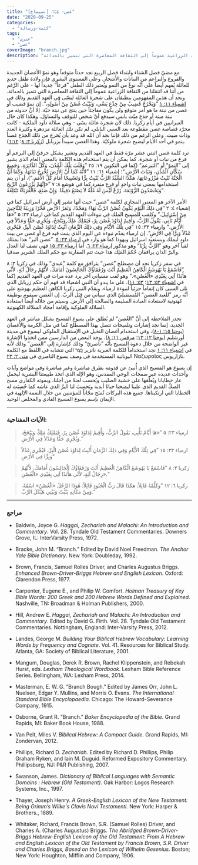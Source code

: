 ```yaml
---
title: "غصن- צֶמַח [تسيماخ]"
date: "2020-09-25"
categories:
  - "كلمة-ورسالة"
tags:
  - "عبري"
  - "غصن"
coverImage: "branch.jpg"
description: "مع مضيّ فصل الشتاء وابتداء فصل الربيع نجد حدثاً متوقعاً وهو نموّ الأغصان الجديدة والفروع والبراعم من النباتات والأشجار. وعلى المستوى البشري فإن ولادة طفل جديدٍ للعائلة يُفهم أيضاً على أنَّه نوعٌ من النمو ويُعتبر ذلك الطفل ”فرعاً“ جديداً لها - على الرَّغم من أننا قد انتقلنا من الثقافة الزراعية عموماً إلى الثقافة المعاصرة التي تتميز بالحداثة."
---
```


مع مضيّ فصل الشتاء وابتداء فصل الربيع نجد حدثاً متوقعاً وهو نموّ الأغصان الجديدة والفروع والبراعم من النباتات والأشجار. وعلى المستوى البشري فإن ولادة طفل جديدٍ للعائلة يُفهم أيضاً على أنَّه نوعٌ من النمو ويُعتبر ذلك الطفل ”فرعاً“ جديداً لها - على الرَّغم من أننا قد انتقلنا من الثقافة الزراعية عموماً إلى الثقافة المعاصرة التي تتميز بالحداثة. ونجد أن هذين المفهومين ينطبقان على شجرة العائلة ليسّى في العهد القديم وذلك في [اشعياء ١١: ١](https://biblia.com/books/ar-vandyke/is11.1) ”وَيَخْرُجُ قَضِيبٌ مِنْ جِذْعِ يَسَّى، وَيَنْبُتُ غُصْنٌ مِنْ أُصُولِهِ،“. إن نموّ قضيب أو غصن من نبتة ما هو أمر متوقع ولن يكون مفاجئاً حين ينتج عن نبتة حيّة. إلا أنَّ حدوثه من نبتة ميتة أو جذع ميّت يابس سيدفع أيَّ شخص للتوقف والتساؤل. وهكذا كان حال العبرانيين في أيام زكريا. ذلك لأن شجرة عائلة يسّى - وهي سلالة داود الملكية - كانت مجرّد قصاصة غصن مقطوعة بعد السبي البابلي. لم تكن تلك العائلة مزدهرة وكثيرة العدد وذات صيت. وعلى الرغم من ذلك فإننا نجد أن الله قد وعد بأن يُخرج من ذلك الجذع غصناً ينمو في أحد الأيام ليصبح شجرة ملوكيّة. وهذا الغصن سيبدأ بزربابل ([زكريا ٣: ٨](https://biblia.com/books/ar-vandyke/zech3.8)؛ [٦:١٢](https://biblia.com/books/ar-vandyke/zech12.6)).

ترد كلمة غصن اثنتي عشر مرّة فقط في العهد القديم وتشير بشكل حرفيّ إلى البرعم أو فرع من نبات أو شجرة. كما يمكن أن يتم استخدام هذه الكلمة بالمعنى العام الذي يشير إلى ”النموّ“ أو ”التبرعم“ (كما في التكوين ١٩: ٢٥ ”وَقَلَبَ تِلْكَ الْمُدُنَ، وَكُلَّ الدَّائِرَةِ، وَجَمِيعَ سُكَّانِ الْمُدُنِ، وَنَبَاتَ الأَرْضِ.“؛ إشعياء ٦١: ١١ ”لأَنَّهُ كَمَا أَنَّ الأَرْضَ تُخْرِجُ نَبَاتَهَا، وَكَمَا أَنَّ الْجَنَّةَ تُنْبِتُ مَزْرُوعَاتِهَا، هكَذَا السَّيِّدُ الرَّبُّ يُنْبِتُ بِرًّا وَتَسْبِيحًا أَمَامَ كُلِّ الأُمَمِ.“). أو أن يتم استخدامها بمعنى نبات واحدٍ أو فرع منفرد كما في هوشع ٨: ٧ ”«إِنَّهُمْ يَزْرَعُونَ الرِّيحَ وَيَحْصُدُونَ الزَّوْبَعَةَ. زَرْعٌ لَيْسَ لَهُ غَلَّةٌ لاَ يَصْنَعُ دَقِيقًا. وَإِنْ صَنَعَ، فَالْغُرَبَاءُ تَبْتَلِعُهُ“.

الأمر الآخر هو المعنى المجازي لكلمة ”غصن“ حيث أنها تشير إلى أرض اسرائيل كما في إشعياء ٤: ٢ ”فِي ذلِكَ الْيَوْمِ يَكُونُ غُصْنُ الرَّبِّ بَهَاءً وَمَجْدًا، وَثَمَرُ الأَرْضِ فَخْرًا وَزِينَةً لِلنَّاجِينَ مِنْ إِسْرَائِيلَ.“ وكلقب للمسيح الملك في نبوءات العهد القديم كما في ارمياء ٢٣: ٥ ”«هَا أَيَّامٌ تَأْتِي، يَقُولُ الرَّبُّ، وَأُقِيمُ لِدَاوُدَ غُصْنَ بِرّ، فَيَمْلِكُ مَلِكٌ وَيَنْجَحُ، وَيُجْرِي حَقًّا وَعَدْلاً فِي الأَرْضِ.“ وارمياء ٣٣: ١٥ ”فِي تِلْكَ الأَيَّامِ وَفِي ذلِكَ الزَّمَانِ أُنْبِتُ لِدَاوُدَ غُصْنَ الْبِرِّ، فَيُجْرِي عَدْلاً وَبِرًّا فِي الأَرْضِ“. إن ارمياء يقدّم نبوءة عن اليوم الذي ينبت فيه فرع أو غصن من بيت داود ليملك ويستعيد اسرائيل ويهوذا كما هو وارد في [ارمياء ٢٣: ٥](https://biblia.com/books/ar-vandyke/jer23.5). ”غصن البر“ هذا يمتلك لقباً آخر وهو ”الرَّبُّ بِرُّنَا“ وهو مذكور [ارمياء ٢٣: ٦](https://biblia.com/books/ar-vandyke/jer23.6). أما [ارمياء ٣٣: ١٥](https://biblia.com/books/ar-vandyke/jer23.15) فهي تصف لنا العدل والبرّ الذان يرافقان حُكمَ المَلِك هذا حيث تتم المقارنة مع حكم الملك الشرير صدقيا.

في سفر زكريا نجد أن مصطلح ”غصن“ يترافق مع كلمة ”عبدي“ وذلك في زكريا ٣: ٨ ”فَاسْمَعْ يَا يَهُوشَعُ الْكَاهِنُ الْعَظِيمُ أَنْتَ وَرُفَقَاؤُكَ الْجَالِسُونَ أَمَامَكَ، لأَنَّهُمْ رِجَالُ آيَةٍ، لأَنِّي هأَنَذَا آتِي بِعَبْدِي «الْغُصْنِ».“ وهو لقب مسياني آخر يرد عدة مرات في العهد القديم (كما في [اشعياء ٥٢: ١٣](https://biblia.com/books/ar-vandyke/is52.13)؛ [٥٣: ١١](https://biblia.com/books/ar-vandyke/is53.11)). على ما يبدو أن النبي اشعياء قد فهم أن حكم زربابل الذي تلى السبي كان إتماماً جزئياً لنبوءة ارمياء. ويقدّم النبي زكريا الكاهن العظيم يهوشع على أنَّه رمز ”للعبد الغصن“ المُستقبليّ الذي سيأتي من قِبَل الربّ. إن الغضن سيقوم بوظيفة كهنوتية لاستعادة العبادة السليمة والصالحة إلى الأرض. وسيتم من خلاله أيضاً استعادة السلالة الملوكية وإقامة أمجاد السلالة الكهنوتية.

تجدر الملاحظة إلى أنَّ ”الغُصن“ لم يُطلق على يسوع المسيح بشكل مباشر في العهد الجديد، إنما نجد إشارات وتلميحات تتصل بهذا المصطلح كما في مثل الكرمة والأغصان ([يوحنا ١٥: ١-٨](https://biblia.com/books/ar-vandyke/john15.1-8))، وفي استخدام أغصان النخيل في الإستقبال الملوكي ليسوع في مدينة أورشليم ([يوحنا ١٢: ١٣](https://biblia.com/books/ar-vandyke/john12.13)؛ [مرقس ١١: ٨](https://biblia.com/books/ar-vandyke/mark11.8)). يوجد البعض من الدارسين ممن اتخذوا الإشارة غير الواضحة من خلال دعوة المسيح بأنَّه ”ناصريّ“ وذلك كإشارة إلى ”الغصن“ وذلك لأنه في [اشعياء ١١: ١](https://biblia.com/books/ar-vandyke/is11.1) نجد استخداماً للكلمة العبرية ناتزير נֵ֖צֶר التي تتشابه في اللفظ مع الكلمة اليونانية المستخدمة في وصف يسوع الناصري في [متى ٢: ٢٣](https://biblia.com/books/ar-vandyke/2.23) Ναζωραῖος نازاريوس.

إن يسوع هو المسيح الذي أُنبئ عن قدومه بطرق مباشرة وغير مباشرة وفي مواضع وآيات وأحداث عديدة عبر صفحات الوحي المقدس، وهو الإله الذي اتخذ طبيعتنا البشرية ليحمل عار خطايانا ويُعلِّقها على خشبة الصليب ويُحسب لعنةً من أجلنا، وبموته الكفاري مسح الصكَّ القديم الذي علينا ليمنحنا حياةً أبدية ويَحسبَ لنا البرَّ الذي عاشه كما حُسِبَت له الخطايا التي ارتكبناها. جميع هذه البركات تُمنَح مجّاناً للمؤمنين من خلال النعمة الإلهية في الإيمان بإسم يسوع المسيح الفادي والمخلص الوحيد.

---

### الآيات المفتاحية:

> ارمياء ٢٣: ٥ ”«هَا أَيَّامٌ تَأْتِي، يَقُولُ الرَّبُّ، وَأُقِيمُ لِدَاوُدَ غُصْنَ بِرّ، فَيَمْلِكُ مَلِكٌ وَيَنْجَحُ، وَيُجْرِي حَقًّا وَعَدْلاً فِي الأَرْضِ.“

> ارمياء ٣٣: ١٥ ”فِي تِلْكَ الأَيَّامِ وَفِي ذلِكَ الزَّمَانِ أُنْبِتُ لِدَاوُدَ غُصْنَ الْبِرِّ، فَيُجْرِي عَدْلاً وَبِرًّا فِي الأَرْضِ“

> زكريا ٣: ٨ ”فَاسْمَعْ يَا يَهُوشَعُ الْكَاهِنُ الْعَظِيمُ أَنْتَ وَرُفَقَاؤُكَ الْجَالِسُونَ أَمَامَكَ، لأَنَّهُمْ رِجَالُ آيَةٍ، لأَنِّي هأَنَذَا آتِي بِعَبْدِي «الْغُصْنِ».“

> زكريا ٦: ١٢ ”وَكَلِّمْهُ قَائِلاً: هكَذَا قَالَ رَبُّ الْجُنُودِ قَائِلاً: هُوَذَا الرَّجُلُ «الْغُصْنُ» اسْمُهُ. وَمِنْ مَكَانِهِ يَنْبُتُ وَيَبْنِي هَيْكَلَ الرَّبِّ.“

---

### مراجع

- Baldwin, Joyce G. _Haggai, Zechariah and Malachi: An Introduction and Commentary_. Vol. 28. Tyndale Old Testament Commentaries. Downers Grove, IL: InterVarsity Press, 1972.

- Bracke, John M. “Branch.” Edited by David Noel Freedman. _The Anchor Yale Bible Dictionary_. New York: Doubleday, 1992.

- Brown, Francis, Samuel Rolles Driver, and Charles Augustus Briggs. _Enhanced Brown-Driver-Briggs Hebrew and English Lexicon_. Oxford: Clarendon Press, 1977.

- Carpenter, Eugene E., and Philip W. Comfort. _Holman Treasury of Key Bible Words: 200 Greek and 200 Hebrew Words Defined and Explained_. Nashville, TN: Broadman & Holman Publishers, 2000.

- Hill, Andrew E. _Haggai, Zechariah and Malachi: An Introduction and Commentary_. Edited by David G. Firth. Vol. 28. Tyndale Old Testament Commentaries. Nottingham, England: Inter-Varsity Press, 2012.

- Landes, George M. _Building Your Biblical Hebrew Vocabulary: Learning Words by Frequency and Cognate_. Vol. 41. Resources for Biblical Study. Atlanta, GA: Society of Biblical Literature, 2001.

- Mangum, Douglas, Derek R. Brown, Rachel Klippenstein, and Rebekah Hurst, eds. _Lexham Theological Wordbook_. Lexham Bible Reference Series. Bellingham, WA: Lexham Press, 2014.

- Masterman, E. W. G. “Branch Bough.” Edited by James Orr, John L. Nuelsen, Edgar Y. Mullins, and Morris O. Evans. _The International Standard Bible Encyclopaedia_. Chicago: The Howard-Severance Company, 1915.

- Osborne, Grant R. “Branch.” _Baker Encyclopedia of the Bible_. Grand Rapids, MI: Baker Book House, 1988.

- Van Pelt, Miles V. _Biblical Hebrew: A Compact Guide_. Grand Rapids, MI: Zondervan, 2012.

- Phillips, Richard D. _Zechariah_. Edited by Richard D. Phillips, Philip Graham Ryken, and Iain M. Duguid. Reformed Expository Commentary. Phillipsburg, NJ: P&R Publishing, 2007.

- Swanson, James. _Dictionary of Biblical Languages with Semantic Domains : Hebrew (Old Testament)_. Oak Harbor: Logos Research Systems, Inc., 1997.

- Thayer, Joseph Henry. _A Greek-English Lexicon of the New Testament: Being Grimm’s Wilke's Clavis Novi Testamenti_. New York: Harper & Brothers., 1889.

- Whitaker, Richard, Francis Brown, S.R. (Samuel Rolles) Driver, and Charles A. (Charles Augustus) Briggs. _The Abridged Brown-Driver-Briggs Hebrew-English Lexicon of the Old Testament: From A Hebrew and English Lexicon of the Old Testament by Francis Brown, S.R. Driver and Charles Briggs, Based on the Lexicon of Wilhelm Gesenius_. Boston; New York: Houghton, Mifflin and Company, 1906.
